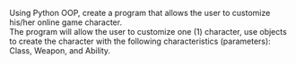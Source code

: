 Using Python OOP, create a program that allows the user to customize his/her online game character. <br />
The program will allow the user to customize one (1) character, use objects to create the character with the following characteristics (parameters): Class, Weapon, and Ability.
